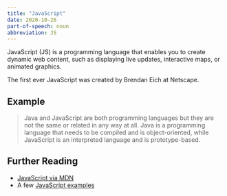 ```yaml
---
title: "JavaScript"
date: 2020-10-26
part-of-speech: noun
abbreviation: JS
---
```


JavaScript (JS) is a programming language that enables you to create dynamic web content, such as displaying live updates, interactive maps, or animated graphics.

The first ever JavaScript was created by Brendan Eich at Netscape.

## Example

> Java and JavaScript are both programming languages but they are not the same or related in any way at all. Java is a programming language that needs to be compiled and is object-oriented, while JavaScript is an interpreted language and is prototype-based.

## Further Reading

- [JavaScript via MDN](https://developer.mozilla.org/en-US/docs/Web/JavaScript)
- A few [JavaScript examples](https://www.w3schools.com/js/js_examples.asp)
